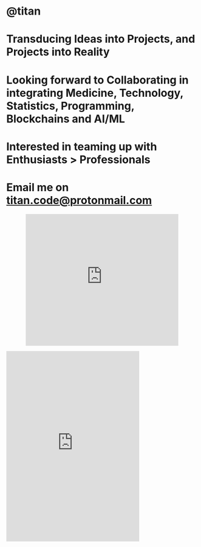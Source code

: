 # @titan
# Transducing Ideas into Projects, and Projects into Reality
# Looking forward to Collaborating in integrating Medicine, Technology, Statistics, Programming, Blockchains and AI/ML
# Interested in teaming up with Enthusiasts > Professionals
# Email me on titan.code@protonmail.com


<p align="center">
<iframe width="402" height="346" frameborder="0" scrolling="no" src="https://onedrive.live.com/embed?resid=1635FEC911DCADDA%21527&authkey=%21ACc_xywdcqQw8FQ&em=2&wdAllowInteractivity=False&wdHideGridlines=True&wdHideHeaders=True&wdDownloadButton=True&wdInConfigurator=True"></iframe>
</p>


<iframe src="https://discord.com/widget?id=935628570280222740&theme=dark" width="350" height="500" allowtransparency="true" frameborder="0" sandbox="allow-popups allow-popups-to-escape-sandbox allow-same-origin allow-scripts"></iframe>
